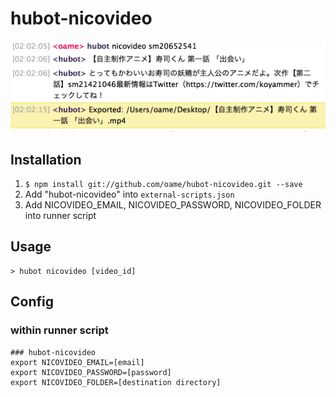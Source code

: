 # hubot-nicovideo

![Usage](screenshots/usage.png)

## Installation
1. `$ npm install git://github.com/oame/hubot-nicovideo.git --save`
2. Add "hubot-nicovideo" into `external-scripts.json`
3. Add NICOVIDEO_EMAIL, NICOVIDEO_PASSWORD, NICOVIDEO_FOLDER into runner script

## Usage

```
> hubot nicovideo [video_id]
```

## Config
### within runner script

```
### hubot-nicovideo
export NICOVIDEO_EMAIL=[email]
export NICOVIDEO_PASSWORD=[password]
export NICOVIDEO_FOLDER=[destination directory]
```